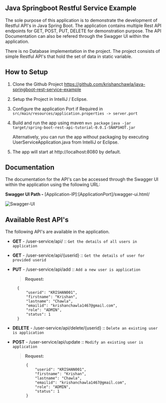 ## Java Springboot Restful Service Example

The sole purpose of this application is to demonstrate the development of Restful API's in Java Spring Boot. The application contains multiple Rest API endpoints for GET, POST, PUT, DELETE for demonstration purpose. The API Documentation can also be refered through the Swagger UI within the application.

There is no Database implementation in the project. The project consists of simple Restful API's that hold the set of data in static variable.

## How to Setup
1. Clone the Github Project
https://github.com/krishanchawla/java-springboot-rest-service-example

2. Setup the Project in IntelliJ / Eclipse.

3. Configure the application Port if Required in
    `src/main/resources/application.properties -> server.port`

4. Build and run the app using maven
    `mvn package`
    `java -jar target/spring-boot-rest-api-tutorial-0.0.1-SNAPSHOT.jar`
    
    Alternatively, you can run the app without packaging by executing UserServiceApplication.java from IntelliJ or Eclipse.

5. The app will start at http://localhost:8080 by default.

## Documentation
The documentation for the API's can be accessed through the Swagger UI within the application using the following URL:

**Swagger UI Path -** [Application-IP]:[ApplicationPort]/swagger-ui.html/
  
![Swagger-UI](https://user-images.githubusercontent.com/28475979/104162626-fe769800-541a-11eb-8489-f96fbb4316de.JPG)


## Available Rest API's
The following API's are available in the application.

* **GET** - /user-service/api/ :: `Get the details of all users in application`

* **GET** - /user-service/api/{userid} :: `Get the details of user for provided userid`

* **PUT** - /user-service/api/add :: `Add a new user is application`
    > **Request:**
      
        {
            "userid": "KRISHAN001",
            "firstname": "Krishan",
            "lastname": "Chawla",
            "emailid": "krishanchawla1467@gmail.com",
            "role": "ADMIN",
            "status": 1
        }

* **DELETE** - /user-service/api/delete/{userid} :: `Delete an existing user is application`

* **POST** - /user-service/api/update :: `Modify an existing user is application`
    > **Request:**
          
            {
                "userid": "KRISHAN001",
                "firstname": "Krishan",
                "lastname": "Chawla",
                "emailid": "krishanchawla1467@gmail.com",
                "role": "ADMIN",
                "status": 1
            }
